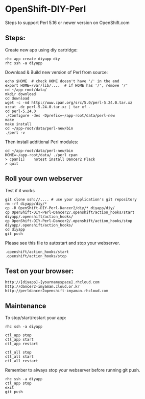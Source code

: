 OpenShift-DIY-Perl
====================

Steps to support Perl 5.16 or newer version on OpenShift.com


Steps:
--------

Create new app using diy cartridge:

	rhc app create diyapp diy
	rhc ssh -a diyapp


Download & Build new version of Perl from source:

	echo $HOME  # check HOME doesn't have '/' in the end
	export HOME=/var/lib/....  # if HOME has '/', remove '/'
	cd ~/app-root/data/
	mkdir download
	cd download
	wget -c -nd http://www.cpan.org/src/5.0/perl-5.24.0.tar.xz
	xzcat -dc perl-5.24.0.tar.xz | tar xf -
	cd perl-5.24.0
	./Configure -des -Dprefix=~/app-root/data/perl-new
	make 
	make install
	cd ~/app-root/data/perl-new/bin
	./perl -v

Then install additional Perl modules:

	cd ~/app-root/data/perl-new/bin
	HOME=~/app-root/data/ ./perl cpan
	> cpan[1]    notest install Dancer2 Plack
	> quit


Roll your own webserver
----------------------

Test if it works 
	
	git clone ssh://.... # use your application's git repository 
	rm -rf diyapp/diy/*
	cp -R OpenShift-DIY-Perl-Dancer2/diy/* diyapp/diy/
	cp OpenShift-DIY-Perl-Dancer2/.openshift/action_hooks/start diyapp/.openshift/action_hooks/
	cp OpenShift-DIY-Perl-Dancer2/.openshift/action_hooks/stop diyapp/.openshift/action_hooks/
	cd diyapp
	git push
	

Please see this file to autostart and stop your webserver.

	.openshift/action_hooks/start
	.openshift/action_hooks/stop


Test on your browser:
----------------------

	http://[diyapp]-[yournamespace].rhcloud.com
	http://dancer2-imyaman.cloud.or.kr 
	http://perldancer2openshift-imyaman.rhcloud.com



Maintenance
------------

To stop/start/restart your app:

	rhc ssh -a diyapp 
	
	ctl_app stop
	ctl_app start
	ctl_app restart
	
	ctl_all stop
	ctl_all start
	ctl_all restart


Remember to always stop your webserver before running git push.
	
	rhc ssh -a diyapp
	ctl_app stop
	exit
	git push



